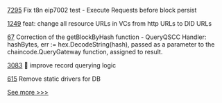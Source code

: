 
[7295](https://github.com/hyperledger/besu/pull/7295) Fix t8n eip7002 test - Execute Requests before block persist

[1249](https://github.com/hyperledger/identus-cloud-agent/pull/1249) feat: change all resource URLs in VCs from http URLs to DID URLs

[67](https://github.com/hyperledger-labs/cc-tools-demo/pull/67) Correction of the getBlockByHash function - QueryQSCC Handler: hashBytes, err := hex.DecodeString(hash), passed as a parameter to the chaincode.QueryGateway function, assigned to result.

[3083](https://github.com/hyperledger/aries-cloudagent-python/pull/3083) :art: improve record querying logic

[615](https://github.com/hyperledger-labs/fabric-smart-client/pull/615) Remove static drivers for DB


[See more >>>](https://start-here.hyperledger.org/pull-requests)
